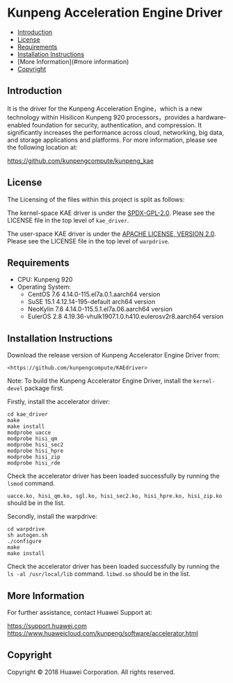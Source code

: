 # Kunpeng Acceleration Engine Driver

- [Introduction](#introduction)
- [License](#license)
- [Requirements](#requirements)
- [Installation Instructions](#installation-instructions)
- [More Information](#more information)
- [Copyright](#Copyright)

## Introduction

It is the driver for the Kunpeng Acceleration Engine，which is a new technology within Hisilicon Kunpeng 920 processors，provides a hardware-enabled foundation for security, authentication, and compression. It significantly increases the performance across cloud, networking, big data, and storage applications and  platforms.  For more information,  please see the following location at:

<https://github.com/kunpengcompute/kunpeng_kae>

## License
The Licensing of the files within this project is split as follows:

The kernel-space KAE driver is under the [SPDX-GPL-2.0](https://opensource.org/licenses/GPL-2.0 ). Please see the LICENSE file in the top level of `kae_driver`.

The user-space KAE driver is under the [APACHE LICENSE, VERSION 2.0](https://www.apache.org/licenses/LICENSE-2.0 ). Please see the LICENSE file in the top level of `warpdrive`.

## Requirements

- CPU: Kunpeng 920 
- Operating System: 
  - CentOS 7.6  4.14.0-115.el7a.0.1.aarch64 version
  - SuSE 15.1 4.12.14-195-default arch64 version
  - NeoKylin 7.6 4.14.0-115.5.1.el7a.06.aarch64 version
  - EulerOS 2.8 4.19.36-vhulk1907.1.0.h410.eulerosv2r8.aarch64 version

## Installation Instructions

Download the release version of Kunpeng Accelerator Engine Driver from:

```
<https://github.com/kunpengcompute/KAEdriver>
```

Note: To build the Kunpeng Accelerator Engine Driver, install the `kernel-devel` package first.

Firstly, install the accelerator driver:

```
cd kae_driver
make
make install
modprobe uacce
modprobe hisi_qm
modprobe hisi_sec2
modprobe hisi_hpre
modprobe hisi_zip
modprobe hisi_rde
```

Check the accelerator driver has been loaded successfully by running the `lsmod` command. 

`uacce.ko, hisi_qm.ko, sgl.ko, hisi_sec2.ko, hisi_hpre.ko, hisi_zip.ko` should be in the list. 

Secondly, install the warpdrive:

```
cd warpdrive
sh autogen.sh 
./configure 
make 
make install
```
Check the accelerator driver has been loaded successfully by running the `ls -al /usr/local/lib` command. `libwd.so` should be in the list. 
## More Information

For further assistance, contact Huawei Support at:

<https://support.huawei.com>
<https://www.huaweicloud.com/kunpeng/software/accelerator.html>

## Copyright

Copyright © 2018 Huawei Corporation. All rights reserved.